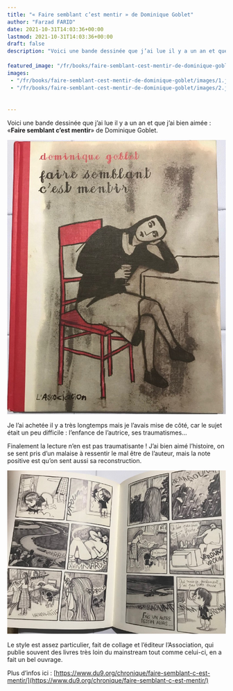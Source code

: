 ```yaml
---
title: "« Faire semblant c’est mentir » de Dominique Goblet"
author: "Farzad FARID"
date: 2021-10-31T14:03:36+00:00
lastmod: 2021-10-31T14:03:36+00:00
draft: false
description: "Voici une bande dessinée que j’ai lue il y a un an et que j’ai bien aimée : « Faire semblant c’est mentir » de Dominique Goblet."

featured_image: "/fr/books/faire-semblant-cest-mentir-de-dominique-goblet/images/1.jpeg" 
images:
 - "/fr/books/faire-semblant-cest-mentir-de-dominique-goblet/images/1.jpeg"
 - "/fr/books/faire-semblant-cest-mentir-de-dominique-goblet/images/2.jpeg"


---
```


Voici une bande dessinée que j’ai lue il y a un an et que j’ai bien aimée : «**Faire semblant c’est mentir**» de Dominique Goblet. 




![image](images/1.jpeg#layoutTextWidth)



Je l’ai achetée il y a très longtemps mais je l’avais mise de côté, car le sujet était un peu difficile : l’enfance de l’autrice, ses traumatismes…

Finalement la lecture n’en est pas traumatisante ! J’ai bien aimé l’histoire, on se sent pris d’un malaise à ressentir le mal être de l’auteur, mais la note positive est qu’on sent aussi sa reconstruction.




![image](images/2.jpeg#layoutTextWidth)



Le style est assez particulier, fait de collage et l’éditeur l’Association, qui publie souvent des livres très loin du mainstream tout comme celui-ci, en a fait un bel ouvrage.

Plus d’infos ici : [https://www.du9.org/chronique/faire-semblant-c-est-mentir/](https://www.du9.org/chronique/faire-semblant-c-est-mentir/)
